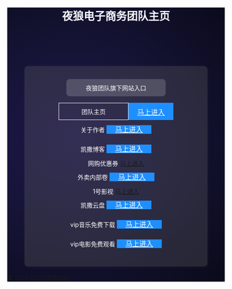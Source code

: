 
<div style="--color-text:#fff;
	--color-bg:#1f174e;
	--color-bg-2:#151436;
	--color-bg-3:#000;
	--color-link:#8596df;
	--color-link-hover:#723bb7;
	background:radial-gradient(ellipse at 30% 48%,var(--color-bg) 0,var(--color-bg-2) 45%,var(--color-bg-3) 150%)">
        <header style="margin-top: 5%;
    text-align: center;
    font-size: 25px;
    font-weight: 600;
    color: #F8F8FF;">夜狼电子商务团队主页</header>
        <div style="    box-sizing: border-box;
    margin: 3% 8%;
    padding: 30px 20px;
    background: rgba(99, 99, 99, .3);
    box-shadow: 1px 1px 12px rgba(99, 99, 99, 0.1);
    border-radius: 8px;
    color: #fff;
    text-align: center;">
            <div class="storeup">
                <p style=" padding: 10px 0;
    background: rgba(223, 223, 223, .2);
    border-radius: 8px;
    margin-top: 5px;
    margin: 0 20%;">夜狼团队旗下网站入口</p>
            </div>
            <div style="display: flex;
    flex: 1;
    justify-content: center;
    align-items: center;
    margin-top: 15px;">
               <span style="width: 120px;
    height: 38px;
    border: 1px solid #fff;
    line-height: 40px;
    color: #fff;
    padding: 0 20px;">团队主页</span>
            <a style=" /* width: 90px; */
    height: 40px;
    text-align: center;
    font-size: 16px;
    background: #1F8FFF;
    line-height: 45px;
    padding: 0 20px;
    color: #fff;" href="javascript:location.assign('http://124.222.6.169/');">马上进入</a>  
            </div>
                    <div class="link">
            <span>关于作者</span>
            <a style=" /* width: 90px; */
    height: 40px;
    text-align: center;
    font-size: 16px;
    background: #1F8FFF;
    line-height: 45px;
    padding: 0 20px;
    color: #fff;" href="javascript:location.assign('http://124.222.6.169/about/');">马上进入</a>
        </div>
        <div class="link">
            <span>凯撒博客</span>
            <a style=" /* width: 90px; */
    height: 40px;
    text-align: center;
    font-size: 16px;
    background: #1F8FFF;
    line-height: 45px;
    padding: 0 20px;
    color: #fff;" href="javascript:location.assign('http://124.222.6.169/blog/');">马上进入</a>
        </div>
        <div class="link">
            <span>网购优惠券</span>
            <a href="javascript:location.assign('http://ijhif.yhzu.cn/');">马上进入</a>
        </div>
        <div class="link">
            <span>外卖内部卷</span>
            <a style=" /* width: 90px; */
    height: 40px;
    text-align: center;
    font-size: 16px;
    background: #1F8FFF;
    line-height: 45px;
    padding: 0 20px;
    color: #fff;" href="javascript:location.assign('http://124.222.6.169/blog/index.php/archives/4.html');">马上进入</a>
        </div>
        <div class="link">
            <span>1号影视</span>
            <a href="javascript:location.assign('http://124.222.6.169/vip/dy/');">马上进入</a>
        </div>        
        <div class="link">
            <span>凯撒云盘</span>
            <a style=" /* width: 90px; */
    height: 40px;
    text-align: center;
    font-size: 16px;
    background: #1F8FFF;
    line-height: 45px;
    padding: 0 20px;
    color: #fff;" href="javascript:location.assign('http://124.222.6.169:5244/');">马上进入</a>
        </div>        
        <div class="link">
            <span>vip音乐免费下载</span>
            <a style=" /* width: 90px; */
    height: 40px;
    text-align: center;
    font-size: 16px;
    background: #1F8FFF;
    line-height: 45px;
    padding: 0 20px;
    color: #fff;" href="javascript:location.assign('http://124.222.6.169/vip/music/');">马上进入</a>
        </div>
        <div class="link">
            <span>vip电影免费观看</span>
            <a style=" /* width: 90px; */
    height: 40px;
    text-align: center;
    font-size: 16px;
    background: #1F8FFF;
    line-height: 45px;
    padding: 0 20px;
    color: #fff;" href="javascript:location.assign('http://124.222.6.169/vip/v/');">马上进入</a>
        </div>
        </div>
        <footer atyle=" margin-top: 20px;">
        <p>© 2019-2022夜狼团队</p>
    </footer>
    </div>
    <!--结束--> 